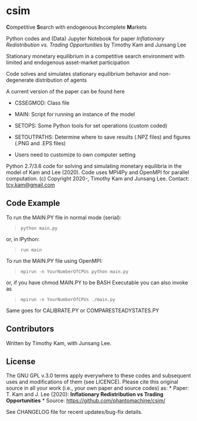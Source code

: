 # csim

**C**ompetitive **S**earch with endogenous **I**ncomplete **M**arkets

Python codes and (Data) Jupyter Notebook for paper *Inflationary Redistribution vs. Trading Opportunities* by Timothy Kam and Junsang Lee

Stationary monetary equilibrium in a competitive search environment with limited and endogenous asset-market participation 

Code solves and simulates stationary equilibrium behavior and non-degenerate distribution of agents

A current version of the paper can be found here

* CSSEGMOD: Class file

* MAIN: Script for running an instance of the model

* SETOPS: Some Python tools for set operations (custom coded)

* SETOUTPATHS: Determine where to save results (.NPZ files) and figures (.PNG and .EPS files)
 * Users need to customize to own computer setting
 
Python 2.7/3.6 code for solving and simulating monetary equilibria in the model of Kam and Lee (2020). Code uses MPI4Py and OpenMPI for parallel computation.
(c) Copyright 2020-, Timothy Kam and Junsang Lee. Contact: tcy.kam@gmail.com

## Code Example

To run the MAIN.PY file in normal mode (serial):

> ``python main.py``

or, in IPython:

> ``run main``

To run the MAIN.PY file using OpenMPI:

> ``mpirun -n YourNumberOfCPUs python main.py``

or, if you have chmod MAIN.PY to be BASH Executable you can also invoke as

> ``mpirun -n YourNumberOfCPUs ./main.py``

Same goes for CALIBRATE.PY or COMPARESTEADYSTATES.PY

## Contributors

Written by Timothy Kam, with Junsang Lee.

## License

The GNU GPL v.3.0 terms apply everywhere to these codes and subsequent uses and modifications of them (see LICENCE). Please cite this original source in all your work (i.e., your own paper and source codes) as:
      * Paper: T. Kam and J. Lee (2020): **Inflationary Redistribution vs Trading Opportunities**
      * Source: https://github.com/phantomachine/csim/

  See CHANGELOG file for recent updates/bug-fix details.

